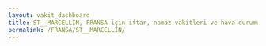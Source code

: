 ```yaml
---
layout: vakit_dashboard
title: ST__MARCELLIN, FRANSA için iftar, namaz vakitleri ve hava durumu - ilçe/eyalet seç
permalink: /FRANSA/ST__MARCELLIN/
---
```


<script type="text/javascript">
  var GLOBAL_COUNTRY = 'FRANSA';
  var GLOBAL_CITY = 'ST__MARCELLIN';
  var GLOBAL_STATE = '';
  var lat = 72;
  var lon = 21;
</script>
